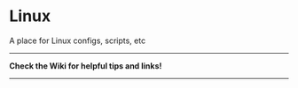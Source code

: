# Linux
A place for Linux configs, scripts, etc
***
__Check the Wiki for helpful tips and links!__
***
